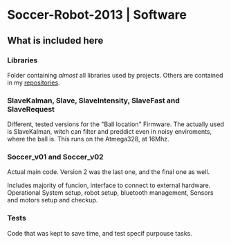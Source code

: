  Soccer-Robot-2013 | Software
=================

## What is included here

### Libraries
Folder containing _almost_ all libraries used by projects. Others are contained in my [repositories](https://github.com/ivanseidel).

### SlaveKalman, Slave, SlaveIntensity, SlaveFast and SlaveRequest
Different, tested versions for the "Ball location" Firmware. The actually used is SlaveKalman, witch can filter and preddict even in noisy enviroments, where the ball is. This runs on the Atmega328, at 16Mhz.

### Soccer_v01 and Soccer_v02
Actual main code. Version 2 was the last one, and the final one as well.

Includes majority of funcion, interface to connect to external hardware. Operational System setup, robot setup, bluetooth management, Sensors and motors setup and checkup.

### Tests
Code that was kept to save time, and test specif purpouse tasks.
